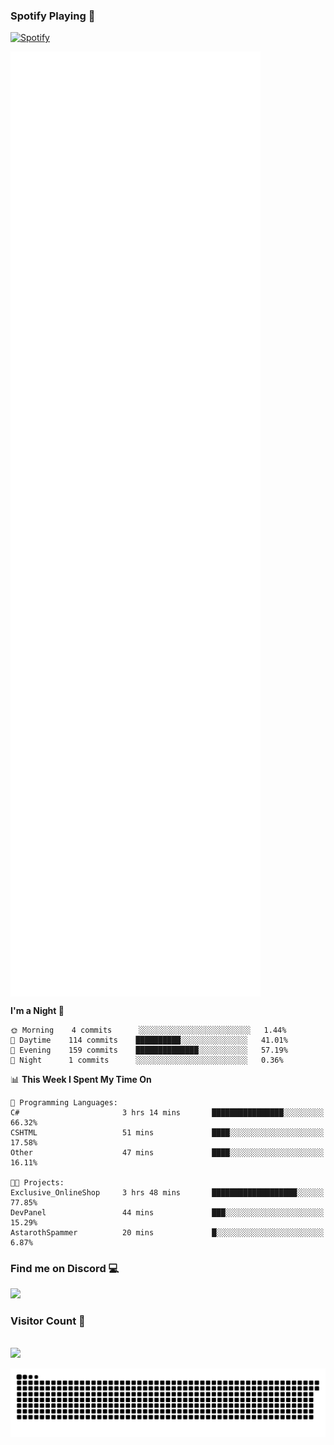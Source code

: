 ### Spotify Playing 🎵
[![Spotify](https://spotify-livestats-callme-milad.vercel.app/api/spotify)](https://open.spotify.com/user/314mrt6dxn5cqoxklh3thbwlr6by)

<img align="center" src="/github-metrics.svg" alt="Metrics" width="400">

<!--START_SECTION:waka-->
**I'm a Night 🦉** 

```text
🌞 Morning    4 commits      ░░░░░░░░░░░░░░░░░░░░░░░░░   1.44% 
🌆 Daytime    114 commits    ██████████░░░░░░░░░░░░░░░   41.01% 
🌃 Evening    159 commits    ██████████████░░░░░░░░░░░   57.19% 
🌙 Night      1 commits      ░░░░░░░░░░░░░░░░░░░░░░░░░   0.36%

```


📊 **This Week I Spent My Time On** 

```text
💬 Programming Languages: 
C#                       3 hrs 14 mins       ████████████████░░░░░░░░░   66.32% 
CSHTML                   51 mins             ████░░░░░░░░░░░░░░░░░░░░░   17.58% 
Other                    47 mins             ████░░░░░░░░░░░░░░░░░░░░░   16.11%

🐱‍💻 Projects: 
Exclusive_OnlineShop     3 hrs 48 mins       ███████████████████░░░░░░   77.85% 
DevPanel                 44 mins             ███░░░░░░░░░░░░░░░░░░░░░░   15.29% 
AstarothSpammer          20 mins             █░░░░░░░░░░░░░░░░░░░░░░░░   6.87%

```


<!--END_SECTION:waka-->

### Find me on Discord 💻
<a href="https://discord.gg/t35EjYprS6" rel="nofollow"> 
  <img src="https://discord.c99.nl/widget/theme-3/977957889358573609.png" data-canonical-src="https://discord.c99.nl/widget/theme-3/977957889358573609.png" style="max-width: 100%;"></a>

### Visitor Count 🔢
<p align="left"> 
  <br>
  <img src="https://profile-counter.glitch.me/callme-devil/count.svg" />
</p>

<img src="https://github.com/callme-devil/callme-devil/blob/output/github-contribution-grid-snake.svg" alt="snake" style="max-width: 100%;">
